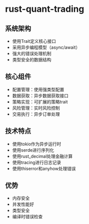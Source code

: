 # rust-quant-trading

## 系统架构

- 使用Trait定义核心接口
- 采用异步编程模型（async/await）
- 强大的错误处理机制
- 类型安全的数据结构


## 核心组件

- 配置管理：使用强类型配置
- 数据获取：异步数据获取接口
- 策略实现：可扩展的策略trait
- 风险管理：实时风险控制
- 交易执行：异步订单处理

## 技术特点

- 使用tokio作为异步运行时
- 使用serde进行序列化
- 使用rust_decimal处理金融计算
- 使用tracing进行日志记录
- 使用thiserror和anyhow处理错误

## 优势

- 内存安全
- 并发性能好
- 类型安全
- 编译时错误检查